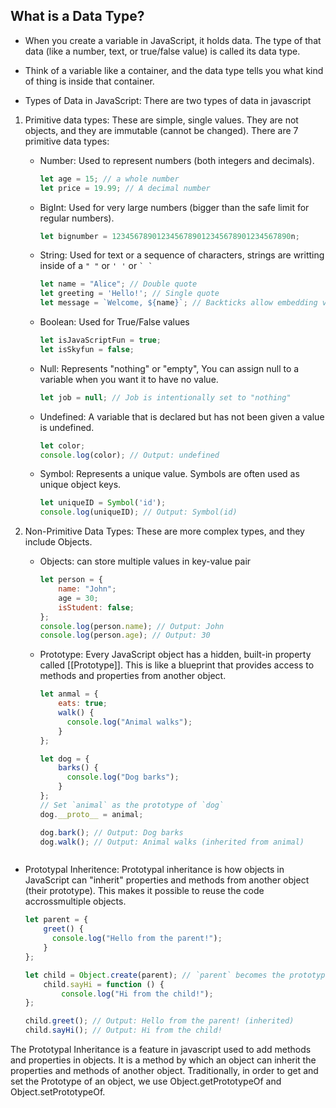 ## What is a Data Type?
* When you create a variable in JavaScript, it holds data. The type of that data (like a number, text, or true/false value) is called its 
  data type.
* Think of a variable like a container, and the data type tells you what kind of thing is inside that container.

* Types of Data in JavaScript: There are two types of data in javascript
1. Primitive data types: These are simple, single values. They are not objects, and they are immutable (cannot be changed).
   There are 7 primitive data types:
   - Number: Used to represent numbers (both integers and decimals).
     ```javascript
     let age = 15; // a whole number
     let price = 19.99; // A decimal number
     ```
   - BigInt: Used for very large numbers (bigger than the safe limit for regular numbers).
     ```javascript
     let bignumber = 1234567890123456789012345678901234567890n;
     ```
   - String: Used for text or a sequence of characters, strings are writting inside of a ```" "``` or ```' '``` or ``` ` ` ```
     ```javascript
     let name = "Alice"; // Double quote
     let greeting = 'Hello!'; // Single quote
     let message = `Welcome, ${name}`; // Backticks allow embedding variables
     ```

   - Boolean: Used for True/False values
     ```javascript
     let isJavaScriptFun = true;
     let isSkyfun = false;
     ```
   - Null: Represents "nothing" or "empty", You can assign null to a variable when you want it to have no value.
     ```javascript
     let job = null; // Job is intentionally set to "nothing"
     ```
   - Undefined: A variable that is declared but has not been given a value is undefined.
     ```javascript
     let color;
     console.log(color); // Output: undefined
     ```
   - Symbol: Represents a unique value. Symbols are often used as unique object keys.
     ```javascript
     let uniqueID = Symbol('id');
     console.log(uniqueID); // Output: Symbol(id)
     ```

2. Non-Primitive Data Types: These are more complex types, and they include Objects.
   - Objects: can store multiple values in key-value pair
     ```javascript
     let person = {
         name: "John";
         age = 30;
         isStudent: false;
     };
     console.log(person.name); // Output: John
     console.log(person.age); // Output: 30
     ```
   - Prototype: Every JavaScript object has a hidden, built-in property called [[Prototype]].
     This is like a blueprint that provides access to methods and properties from another object.
     ```javascript
     let anmal = {
         eats: true;
         walk() {
           console.log("Animal walks");
         }
     };

     let dog = {
         barks() {
           console.log("Dog barks");
         }
     };
     // Set `animal` as the prototype of `dog`
     dog.__proto__ = animal;

     dog.bark(); // Output: Dog barks
     dog.walk(); // Output: Animal walks (inherited from animal)
   ```
- Prototypal Inheritence: Prototypal inheritance is how objects in JavaScript can "inherit"
  properties and methods from another object (their prototype). This makes it possible to reuse the code accrossmultiple objects.
  ```javascript
  let parent = {
      greet() {
        console.log("Hello from the parent!");
      }
  };

  let child = Object.create(parent); // `parent` becomes the prototype of `child`
      child.sayHi = function () {
          console.log("Hi from the child!");
  };

  child.greet(); // Output: Hello from the parent! (inherited)
  child.sayHi(); // Output: Hi from the child!
  ```

The Prototypal Inheritance is a feature in javascript used to add methods and properties in objects. It is a method by which an object can inherit the properties and methods of another object. Traditionally, in order to get and set the Prototype of an object, we use Object.getPrototypeOf and Object.setPrototypeOf.

     
